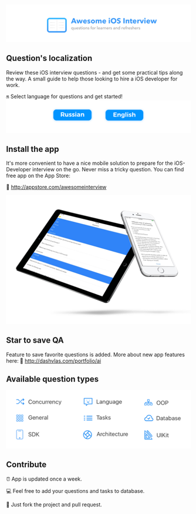 
<img src="Resources/Main.png">

## Question's localization
Review these iOS interview questions - and get some practical tips along the way.
A small guide to help those looking to hire a iOS developer for work.

🔛 Select language for questions and get started!  
<a href="Resources/Russian.md"><img src="Resources/Artboard-filled-left.png" width=50%></a><a href="Resources/English.md"><img src="Resources/Artboard-filled-right.png" width=50%></a>

## Install the app  
It's more convenient to have a nice mobile solution to prepare for the iOS-Developer interview on the go. Never miss a tricky question. You can find free app on the App Store: 

📲 http://appstore.com/awesomeinterview  
<p align="center"><img src="Resources/Devices.jpg"></p>

## Star to save QA
Feature to save favorite questions is added. More about new app features here:
🌟 http://dashvlas.com/portfolio/ai

## Available question types
<p align="center"><img src="Resources/Available QA types.png"></p>

## Contribute
⏰ App is updated once a week.

💻 Feel free to add your questions and tasks to database.

🚀 Just fork the project and pull request.
